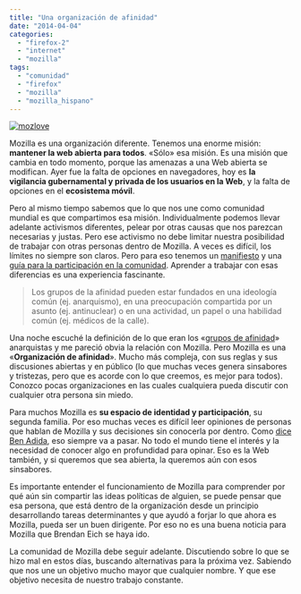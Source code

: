 ```yaml
---
title: "Una organización de afinidad"
date: "2014-04-04"
categories: 
  - "firefox-2"
  - "internet"
  - "mozilla"
tags: 
  - "comunidad"
  - "firefox"
  - "mozilla"
  - "mozilla_hispano"
---
```


[![mozlove](images/mozlove-300x300.png)](http://unojoenelcielo.com.ar/wp-content/uploads/2014/04/mozlove.png)

Mozilla es una organización diferente. Tenemos una enorme misión: **mantener la web abierta para todos**. «Sólo» esa misión. Es una misión que cambia en todo momento, porque las amenazas a una Web abierta se modifican. Ayer fue la falta de opciones en navegadores, hoy es **la vigilancia gubernamental y privada de los usuarios en la Web**, y la falta de opciones en el **ecosistema móvil**.

Pero al mismo tiempo sabemos que lo que nos une como comunidad mundial es que compartimos esa misión. Individualmente podemos llevar adelante activismos diferentes, pelear por otras causas que nos parezcan necesarias y justas. Pero ese activismo no debe limitar nuestra posibilidad de trabajar con otras personas dentro de Mozilla. A veces es difícil, los límites no siempre son claros. Pero para eso tenemos un [manifiesto](http://www.mozilla.org/about/manifesto/ "Manifiesto de Mozilla") y una [guía para la participación en la comunidad](http://www.mozilla.org/en-US/about/governance/policies/participation/ "Guía para la participación en la comunidad (en inglés)"). Aprender a trabajar con esas diferencias es una experiencia fascinante.

> Los grupos de la afinidad pueden estar fundados en una ideología común (ej. anarquismo), en una preocupación compartida por un asunto (ej. antinuclear) o en una actividad, un papel o una habilidad común (ej. médicos de la calle).

Una noche escuché la definición de lo que eran los «[grupos de afinidad](http://es.wikipedia.org/wiki/Grupo_de_afinidad "Grupos de afinidad en Wikipedia")» anarquistas y me pareció obvia la relación con Mozilla. Pero Mozilla es una «**Organización de afinidad**». Mucho más compleja, con sus reglas y sus discusiones abiertas y en público (lo que muchas veces genera sinsabores y tristezas, pero que es acorde con lo que creemos, es mejor para todos). Conozco pocas organizaciones en las cuales cualquiera pueda discutir con cualquier otra persona sin miedo.

Para muchos Mozilla es **su espacio de identidad y participación**, su segunda familia. Por eso muchas veces es difícil leer opiniones de personas que hablan de Mozilla y sus decisiones sin conocerla por dentro. Como [dice Ben Adida](http://benlog.com/2014/04/03/to-brendan-and-mozilla/ "To Brendan and Mozilla (en inglés)"), eso siempre va a pasar. No todo el mundo tiene el interés y la necesidad de conocer algo en profundidad para opinar. Eso es la Web también, y si queremos que sea abierta, la queremos aún con esos sinsabores.

Es importante entender el funcionamiento de Mozilla para comprender por qué aún sin compartir las ideas políticas de alguien, se puede pensar que esa persona, que está dentro de la organización desde un principio desarrollando tareas determinantes y que ayudó a forjar lo que ahora es Mozilla, pueda ser un buen dirigente. Por eso no es una buena noticia para Mozilla que Brendan Eich se haya ido.

La comunidad de Mozilla debe seguir adelante. Discutiendo sobre lo que se hizo mal en estos días, buscando alternativas para la próxima vez. Sabiendo que nos une un objetivo mucho mayor que cualquier nombre. Y que ese objetivo necesita de nuestro trabajo constante.
